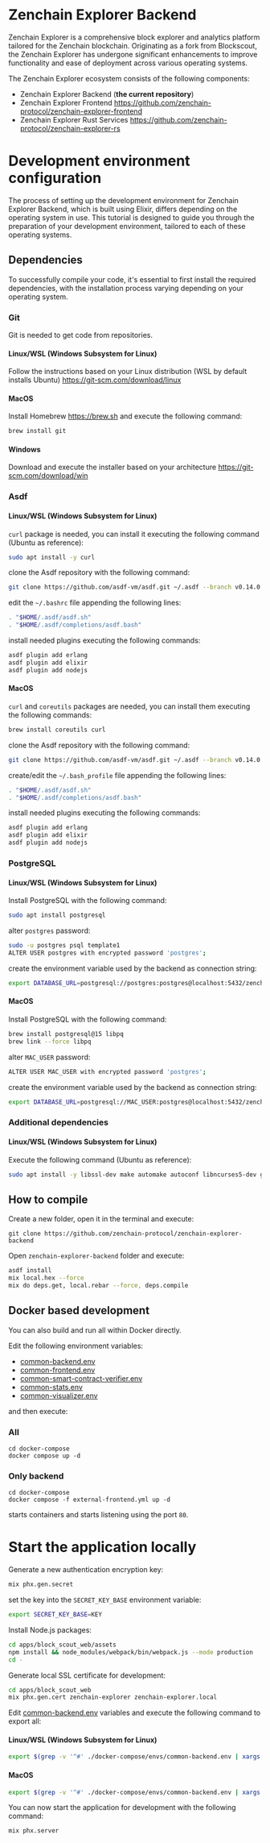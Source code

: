 # Zenchain Explorer Backend

Zenchain Explorer is a comprehensive block explorer and analytics platform tailored for the Zenchain blockchain. Originating as a fork from Blockscout, the Zenchain Explorer has undergone significant enhancements to improve functionality and ease of deployment across various operating systems.

The Zenchain Explorer ecosystem consists of the following components:

* Zenchain Explorer Backend (**the current repository**)
* Zenchain Explorer Frontend <https://github.com/zenchain-protocol/zenchain-explorer-frontend>
* Zenchain Explorer Rust Services <https://github.com/zenchain-protocol/zenchain-explorer-rs>

# Development environment configuration

The process of setting up the development environment for Zenchain Explorer Backend, which is built using Elixir, differs depending on the operating system in use. This tutorial is designed to guide you through the preparation of your development environment, tailored to each of these operating systems.

## Dependencies

To successfully compile your code, it's essential to first install the required dependencies, with the installation process varying depending on your operating system.

### Git

Git is needed to get code from repositories.

#### Linux/WSL (Windows Subsystem for Linux)

Follow the instructions based on your Linux distribution (WSL by default installs Ubuntu) <https://git-scm.com/download/linux>

#### MacOS

Install Homebrew <https://brew.sh> and execute the following command:

```bash
brew install git
```

#### Windows

Download and execute the installer based on your architecture <https://git-scm.com/download/win>

### Asdf

#### Linux/WSL (Windows Subsystem for Linux)

`curl` package is needed, you can install it executing the following command (Ubuntu as reference):

```bash
sudo apt install -y curl
```

clone the Asdf repository with the following command:

```bash
git clone https://github.com/asdf-vm/asdf.git ~/.asdf --branch v0.14.0
```

edit the `~/.bashrc` file appending the following lines:

```bash
. "$HOME/.asdf/asdf.sh"
. "$HOME/.asdf/completions/asdf.bash"
```

install needed plugins executing the following commands:

```bash
asdf plugin add erlang
asdf plugin add elixir
asdf plugin add nodejs
```

#### MacOS

`curl` and `coreutils` packages are needed, you can install them executing the following commands:

```bash
brew install coreutils curl
```

clone the Asdf repository with the following command:

```bash
git clone https://github.com/asdf-vm/asdf.git ~/.asdf --branch v0.14.0
```

create/edit the `~/.bash_profile` file appending the following lines:

```bash
. "$HOME/.asdf/asdf.sh"
. "$HOME/.asdf/completions/asdf.bash"
```

install needed plugins executing the following commands:

```bash
asdf plugin add erlang
asdf plugin add elixir
asdf plugin add nodejs
```

### PostgreSQL

#### Linux/WSL (Windows Subsystem for Linux)

Install PostgreSQL with the following command:

```bash
sudo apt install postgresql
```

alter `postgres` password:

```bash
sudo -u postgres psql template1
ALTER USER postgres with encrypted password 'postgres';
```

create the environment variable used by the backend as connection string:

```bash
export DATABASE_URL=postgresql://postgres:postgres@localhost:5432/zenchain-explorer
```

#### MacOS

Install PostgreSQL with the following command:

```bash
brew install postgresql@15 libpq
brew link --force libpq
```

alter `MAC_USER` password:

```bash
ALTER USER MAC_USER with encrypted password 'postgres';
```

create the environment variable used by the backend as connection string:

```bash
export DATABASE_URL=postgresql://MAC_USER:postgres@localhost:5432/zenchain-explorer
```

### Additional dependencies

#### Linux/WSL (Windows Subsystem for Linux)

Execute the following command (Ubuntu as reference):

```bash
sudo apt install -y libssl-dev make automake autoconf libncurses5-dev gcc g++ inotify-tools
```

## How to compile

Create a new folder, open it in the terminal and execute:

```text
git clone https://github.com/zenchain-protocol/zenchain-explorer-backend
```

Open `zenchain-explorer-backend` folder and execute:

```bash
asdf install
mix local.hex --force
mix do deps.get, local.rebar --force, deps.compile
```

## Docker based development

You can also build and run all within Docker directly.

Edit the following environment variables:
* [common-backend.env](docker-compose/envs/common-backend.env) 
* [common-frontend.env](docker-compose/envs/common-frontend.env) 
* [common-smart-contract-verifier.env](docker-compose/envs/common-smart-contract-verifier.env) 
* [common-stats.env](docker-compose/envs/common-stats.env) 
* [common-visualizer.env](docker-compose/envs/common-visualizer.env) 

and then execute:

### All

```bash!
cd docker-compose
docker compose up -d
```

### Only backend

```bash!
cd docker-compose
docker compose -f external-frontend.yml up -d
```

starts containers and starts listening using the port `80`.

# Start the application locally

Generate a new authentication encryption key:

```bash
mix phx.gen.secret
```

set the key into the `SECRET_KEY_BASE` environment variable:

```bash
export SECRET_KEY_BASE=KEY
```

Install Node.js packages:

```bash
cd apps/block_scout_web/assets
npm install && node_modules/webpack/bin/webpack.js --mode production
cd -
```

Generate local SSL certificate for development:

```bash
cd apps/block_scout_web
mix phx.gen.cert zenchain-explorer zenchain-explorer.local
```

Edit [common-backend.env](docker-compose/envs/common-backend.env) variables and execute the following command to export all:

#### Linux/WSL (Windows Subsystem for Linux)

```bash
export $(grep -v '^#' ./docker-compose/envs/common-backend.env | xargs -d '\n')
```

#### MacOS

```bash
export $(grep -v '^#' ./docker-compose/envs/common-backend.env | xargs -0)
```

You can now start the application for development with the following command:

```bash
mix phx.server
```
